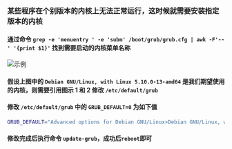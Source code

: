 ### 某些程序在个别版本的内核上无法正常运行，这时候就需要安装指定版本的内核

#### 通过命令 `grep -e 'menuentry ' -e 'subm' /boot/grub/grub.cfg | awk -F'--' '{print $1}'` 找到需要启动的内核菜单名称

![示例](https://cdn.jsdelivr.net/gh/nmyo/pictures@main/new202312071639080.png)

#### 假设上图中的 `Debian GNU/Linux, with Linux 5.10.0-13-amd64` 是我们期望使用的内核，则需要引用图示 1 和 2 修改 `/etc/default/grub`

#### 修改 `/etc/default/grub` 中的 `GRUB_DEFAULT=0` 为如下值

```bash
GRUB_DEFAULT="Advanced options for Debian GNU/Linux>Debian GNU/Linux, with Linux 6.7.4-bbrplus"
```

#### 修改完成后执行命令 `update-grub`，成功后`reboot`即可